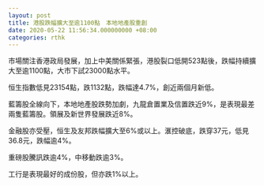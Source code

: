 ```yaml
---
layout: post
title: 港股跌幅擴大至逾1100點　本地地產股重創
date: 2020-05-22 11:56:34.000000000 +08:00
categories: rthk
---
```


市場關注香港政局發展，加上中美關係緊張，港股裂口低開523點後，跌幅持續擴大至逾1100點，大市下試23000點水平。

恒生指數低見23154點，跌1132點，跌幅達4.7%，創近兩個月新低。

藍籌股全線向下，本地地產股跌勢加劇，九龍倉置業及信置跌近9%，是表現最差兩隻藍籌股。領展及新世界發展跌近8%。

金融股亦受壓，恒生及友邦跌幅擴大至6%或以上。滙控破底，跌穿37元，低見36.8元，跌幅逾4%。

重磅股騰訊跌逾4%，中移動跌逾3%。

工行是表現最好的成份股，但亦跌1%以上。
